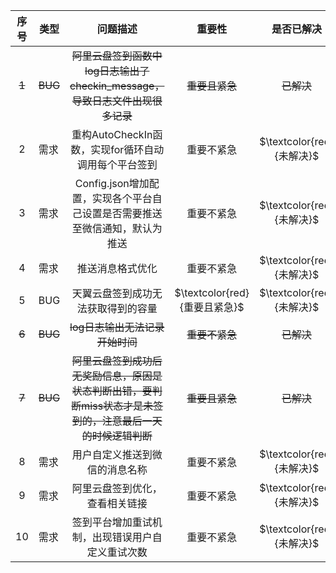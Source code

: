| 序号 | 类型 |                           问题描述                           |            重要性             | <span style="display:inline-block;width: 120px"> 是否已解决 </span> | <span style="display:inline-block;width: 120px"> 解决日期 </span> |
| :--: | ---- | :----------------------------------------------------------: | :---------------------------: | :-----------------------: | :-----------------------: |
|  ~~1~~  | ~~BUG~~ | ~~阿里云盘签到函数中log日志输出了checkin_message，导致日志文件出现很多记录~~ | ~~重要且紧急~~ | ~~已解决~~ | 2023-4-5 |
|  2   | 需求 |     重构AutoCheckIn函数，实现for循环自动调用每个平台签到     |          重要不紧急           | $\textcolor{red}{未解决}$ |  |
|  3   | 需求 | Config.json增加配置，实现各个平台自己设置是否需要推送至微信通知，默认为推送 |          重要不紧急           | $\textcolor{red}{未解决}$ |  |
|  4   | 需求 |                       推送消息格式优化                       |          重要不紧急           | $\textcolor{red}{未解决}$ |  |
|  5   | BUG  |              天翼云盘签到成功无法获取得到的容量              | $\textcolor{red}{重要且紧急}$ | $\textcolor{red}{未解决}$ |  |
|  ~~6~~  | ~~BUG~~ |                 ~~log日志输出无法记录开始时间~~                 |          ~~重要不紧急~~           | ~~已解决~~ | 2023-4-5 |
|  ~~7~~  | ~~BUG~~ | ~~阿里云盘签到成功后无奖励信息，原因是状态判断出错，要判断miss状态才是未签到的，注意最后一天的时候逻辑判断~~ | ~~重要且紧急~~ | ~~已解决~~ | 2023-4-5 |
|  8   | 需求 |                用户自定义推送到微信的消息名称                |          重要不紧急           | $\textcolor{red}{未解决}$ |  |
| 9 | 需求 | 阿里云盘签到优化，查看相关链接 | 重要不紧急 | $\textcolor{red}{未解决}$ | |
| 10 | 需求 | 签到平台增加重试机制，出现错误用户自定义重试次数 | 重要不紧急 | $\textcolor{red}{未解决}$ |                                                              |
